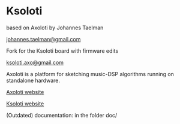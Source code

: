# Ksoloti

based on Axoloti by Johannes Taelman

johannes.taelman@gmail.com

Fork for the Ksoloti board with firmware edits

ksoloti.axo@gmail.com

Axoloti is a platform for sketching music-DSP algorithms running on standalone hardware.

[Axoloti website](http://www.axoloti.com)


[Ksoloti website](http://ksoloti.github.io)

(Outdated) documentation: in the folder doc/
